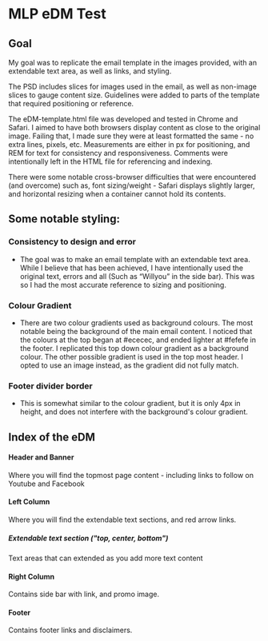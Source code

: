 # MLP eDM Test

## Goal
My goal was to replicate the email template in the images provided, with an extendable text area, as well as links, and styling.

The PSD includes slices for images used in the email, as well as non-image slices to gauge content size. Guidelines were added to parts of the template that required positioning or reference.

The eDM-template.html file was developed and tested in Chrome and Safari. I aimed to have both browsers display content as close to the original image. Failing that, I made sure they were at least formatted the same - no extra lines, pixels, etc. Measurements are either in px for positioning, and REM for text for consistency and responsiveness. Comments were intentionally left in the HTML file for referencing and indexing.

There were some notable cross-browser difficulties that were encountered (and overcome) such as, font sizing/weight - Safari displays slightly larger, and horizontal resizing when a container cannot hold its contents.

## Some notable styling:

### Consistency to design and error
- The goal was to make an email template with an extendable text area. While I believe that has been achieved, I have intentionally used the original text, errors and all (Such as “Willyou” in the side bar). This was so I had the most accurate reference to sizing and positioning.

### Colour Gradient
- There are two colour gradients used as background colours. The most notable being the background of the main email content. I noticed that the colours at the top began at #ececec, and ended lighter at #fefefe in the footer. I replicated this top down colour gradient as a background colour. The other possible gradient is used in the top most header. I opted to use an image instead, as the gradient did not fully match.

### Footer divider border
- This is somewhat similar to the colour gradient, but it is only 4px in height, and does not interfere with the background's colour gradient.


## Index of the eDM

#### Header and Banner
Where you will find the topmost page content - including links to follow on Youtube and Facebook

#### Left Column
Where you will find the extendable text sections, and red arrow links.

##### Extendable text section ("top, center, bottom")
Text areas that can extended as you add more text content

#### Right Column
Contains side bar with link, and promo image.

#### Footer
Contains footer links and disclaimers.
